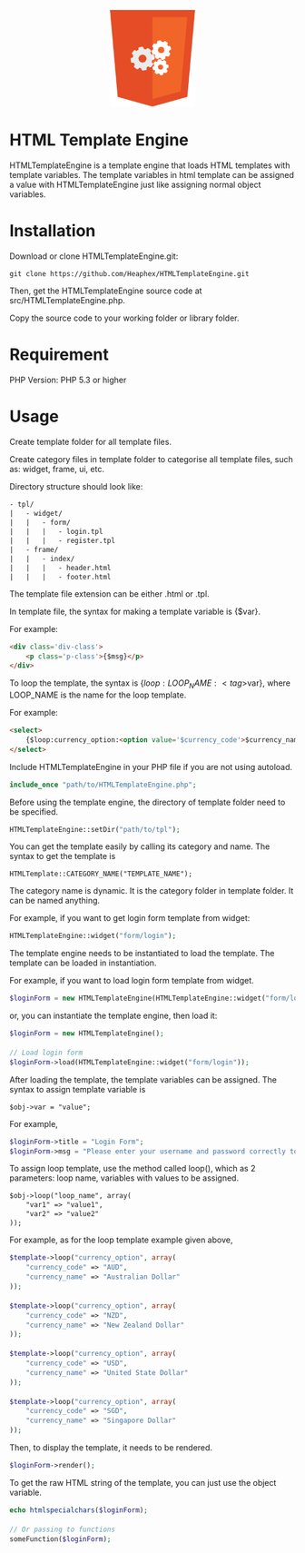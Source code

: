 <p align="center">
	<img src="logo.png" width="150" alt="HTML Template Engine" />
</p>

# HTML Template Engine
HTMLTemplateEngine is a template engine that loads HTML templates with template variables. The template variables in html template can be assigned a value with HTMLTemplateEngine just like assigning normal object variables.

# Installation
Download or clone HTMLTemplateEngine.git:

```
git clone https://github.com/Heaphex/HTMLTemplateEngine.git
```

Then, get the HTMLTemplateEngine source code at src/HTMLTemplateEngine.php.

Copy the source code to your working folder or library folder.

# Requirement
PHP Version: PHP 5.3 or higher

# Usage
Create template folder for all template files.

Create category files in template folder to categorise all template files, such as: widget, frame, ui, etc.

Directory structure should look like:

```
- tpl/
|	- widget/
|	|	- form/
|	|	|	- login.tpl
|	|	|	- register.tpl
|	- frame/
|	|	- index/
|	|	|	- header.html
|	|	|	- footer.html
```

The template file extension can be either .html or .tpl.

In template file, the syntax for making a template variable is {$var}.

For example:

```html
<div class='div-class'>
	<p class='p-class'>{$msg}</p>
</div>
```

To loop the template, the syntax is {$loop:LOOP_NAME:<tag>$var</tag>}, where LOOP_NAME is the name for the loop template.

For example:

```html
<select>
	{$loop:currency_option:<option value='$currency_code'>$currency_name</option>}
</select>
```

Include HTMLTemplateEngine in your PHP file if you are not using autoload.

```php
include_once "path/to/HTMLTemplateEngine.php";
```

Before using the template engine, the directory of template folder need to be specified.

```php
HTMLTemplateEngine::setDir("path/to/tpl");
```

You can get the template easily by calling its category and name. The syntax to get the template is 

```
HTMLTemplate::CATEGORY_NAME("TEMPLATE_NAME");
```
The category name is dynamic. It is the category folder in template folder. It can be named anything.

For example, if you want to get login form template from widget:

```php
HTMLTemplateEngine::widget("form/login");
```

The template engine needs to be instantiated to load the template. The template can be loaded in instantiation.

For example, if you want to load login form template from widget.

```php
$loginForm = new HTMLTemplateEngine(HTMLTemplateEngine::widget("form/login"));
```

or, you can instantiate the template engine, then load it:

```php
$loginForm = new HTMLTemplateEngine();

// Load login form
$loginForm->load(HTMLTemplateEngine::widget("form/login"));
```
After loading the template, the template variables can be assigned. The syntax to assign template variable is 

```
$obj->var = "value";
```

For example,

```php
$loginForm->title = "Login Form";
$loginForm->msg = "Please enter your username and password correctly to log in.";
```

To assign loop template, use the method called loop(), which as 2 parameters: loop name, variables with values to be assigned.

```
$obj->loop("loop_name", array(
	"var1" => "value1",
	"var2" => "value2"
));
```

For example, as for the loop template example given above,

```php
$template->loop("currency_option", array(
	"currency_code" => "AUD",
	"currency_name" => "Australian Dollar"
));

$template->loop("currency_option", array(
	"currency_code" => "NZD",
	"currency_name" => "New Zealand Dollar"
));

$template->loop("currency_option", array(
	"currency_code" => "USD",
	"currency_name" => "United State Dollar"
));

$template->loop("currency_option", array(
	"currency_code" => "SGD",
	"currency_name" => "Singapore Dollar"
));
```

Then, to display the template, it needs to be rendered.

```php
$loginForm->render();
```

To get the raw HTML string of the template, you can just use the object variable.

```php
echo htmlspecialchars($loginForm);

// Or passing to functions
someFunction($loginForm);
```
